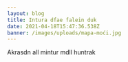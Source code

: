 ```yaml
---
layout: blog
title: Intura dfae falein duk
date: 2021-04-18T15:47:36.538Z
banner: /images/uploads/mapa-moći.jpg
---
```

Akrasdn all mintur mdll huntrak